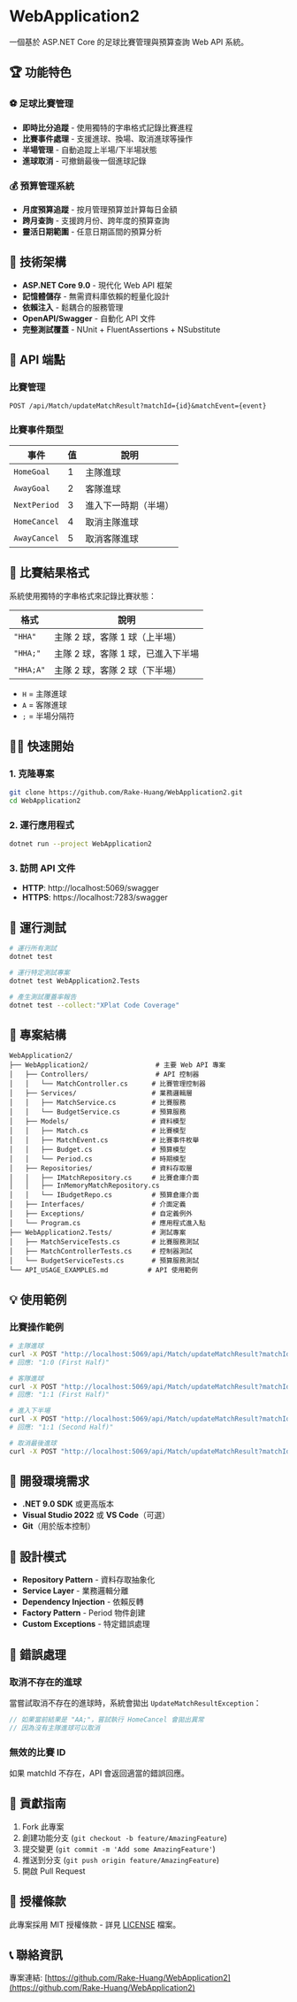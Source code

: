 # WebApplication2

一個基於 ASP.NET Core 的足球比賽管理與預算查詢 Web API 系統。

## 🏆 功能特色

### ⚽ 足球比賽管理
- **即時比分追蹤** - 使用獨特的字串格式記錄比賽進程
- **比賽事件處理** - 支援進球、換場、取消進球等操作
- **半場管理** - 自動追蹤上半場/下半場狀態
- **進球取消** - 可撤銷最後一個進球記錄

### 💰 預算管理系統
- **月度預算追蹤** - 按月管理預算並計算每日金額
- **跨月查詢** - 支援跨月份、跨年度的預算查詢
- **靈活日期範圍** - 任意日期區間的預算分析

## 🚀 技術架構

- **ASP.NET Core 9.0** - 現代化 Web API 框架
- **記憶體儲存** - 無需資料庫依賴的輕量化設計
- **依賴注入** - 鬆耦合的服務管理
- **OpenAPI/Swagger** - 自動化 API 文件
- **完整測試覆蓋** - NUnit + FluentAssertions + NSubstitute

## 📡 API 端點

### 比賽管理
```
POST /api/Match/updateMatchResult?matchId={id}&matchEvent={event}
```

### 比賽事件類型
| 事件 | 值 | 說明 |
|------|----|----|
| `HomeGoal` | 1 | 主隊進球 |
| `AwayGoal` | 2 | 客隊進球 |
| `NextPeriod` | 3 | 進入下一時期（半場） |
| `HomeCancel` | 4 | 取消主隊進球 |
| `AwayCancel` | 5 | 取消客隊進球 |

## 🎯 比賽結果格式

系統使用獨特的字串格式來記錄比賽狀態：

| 格式 | 說明 |
|------|------|
| `"HHA"` | 主隊 2 球，客隊 1 球（上半場） |
| `"HHA;"` | 主隊 2 球，客隊 1 球，已進入下半場 |
| `"HHA;A"` | 主隊 2 球，客隊 2 球（下半場） |

- `H` = 主隊進球
- `A` = 客隊進球  
- `;` = 半場分隔符

## 🏃‍♂️ 快速開始

### 1. 克隆專案
```bash
git clone https://github.com/Rake-Huang/WebApplication2.git
cd WebApplication2
```

### 2. 運行應用程式
```bash
dotnet run --project WebApplication2
```

### 3. 訪問 API 文件
- **HTTP**: http://localhost:5069/swagger
- **HTTPS**: https://localhost:7283/swagger

## 🧪 運行測試

```bash
# 運行所有測試
dotnet test

# 運行特定測試專案
dotnet test WebApplication2.Tests

# 產生測試覆蓋率報告
dotnet test --collect:"XPlat Code Coverage"
```

## 📁 專案結構

```
WebApplication2/
├── WebApplication2/                 # 主要 Web API 專案
│   ├── Controllers/                 # API 控制器
│   │   └── MatchController.cs      # 比賽管理控制器
│   ├── Services/                   # 業務邏輯層
│   │   ├── MatchService.cs         # 比賽服務
│   │   └── BudgetService.cs        # 預算服務
│   ├── Models/                     # 資料模型
│   │   ├── Match.cs                # 比賽模型
│   │   ├── MatchEvent.cs           # 比賽事件枚舉
│   │   ├── Budget.cs               # 預算模型
│   │   └── Period.cs               # 時期模型
│   ├── Repositories/               # 資料存取層
│   │   ├── IMatchRepository.cs     # 比賽倉庫介面
│   │   ├── InMemoryMatchRepository.cs
│   │   └── IBudgetRepo.cs          # 預算倉庫介面
│   ├── Interfaces/                 # 介面定義
│   ├── Exceptions/                 # 自定義例外
│   └── Program.cs                  # 應用程式進入點
├── WebApplication2.Tests/          # 測試專案
│   ├── MatchServiceTests.cs        # 比賽服務測試
│   ├── MatchControllerTests.cs     # 控制器測試
│   └── BudgetServiceTests.cs       # 預算服務測試
└── API_USAGE_EXAMPLES.md          # API 使用範例
```

## 💡 使用範例

### 比賽操作範例

```bash
# 主隊進球
curl -X POST "http://localhost:5069/api/Match/updateMatchResult?matchId=1&matchEvent=1"
# 回應: "1:0 (First Half)"

# 客隊進球
curl -X POST "http://localhost:5069/api/Match/updateMatchResult?matchId=1&matchEvent=2"
# 回應: "1:1 (First Half)"

# 進入下半場
curl -X POST "http://localhost:5069/api/Match/updateMatchResult?matchId=1&matchEvent=3"
# 回應: "1:1 (Second Half)"

# 取消最後進球
curl -X POST "http://localhost:5069/api/Match/updateMatchResult?matchId=1&matchEvent=4"
```

## 🔧 開發環境需求

- **.NET 9.0 SDK** 或更高版本
- **Visual Studio 2022** 或 **VS Code**（可選）
- **Git**（用於版本控制）

## 🧩 設計模式

- **Repository Pattern** - 資料存取抽象化
- **Service Layer** - 業務邏輯分離
- **Dependency Injection** - 依賴反轉
- **Factory Pattern** - Period 物件創建
- **Custom Exceptions** - 特定錯誤處理

## 🚨 錯誤處理

### 取消不存在的進球
當嘗試取消不存在的進球時，系統會拋出 `UpdateMatchResultException`：

```csharp
// 如果當前結果是 "AA;"，嘗試執行 HomeCancel 會拋出異常
// 因為沒有主隊進球可以取消
```

### 無效的比賽 ID
如果 matchId 不存在，API 會返回適當的錯誤回應。

## 🤝 貢獻指南

1. Fork 此專案
2. 創建功能分支 (`git checkout -b feature/AmazingFeature`)
3. 提交變更 (`git commit -m 'Add some AmazingFeature'`)
4. 推送到分支 (`git push origin feature/AmazingFeature`)
5. 開啟 Pull Request

## 📄 授權條款

此專案採用 MIT 授權條款 - 詳見 [LICENSE](LICENSE) 檔案。

## 📞 聯絡資訊

專案連結: [https://github.com/Rake-Huang/WebApplication2](https://github.com/Rake-Huang/WebApplication2) 